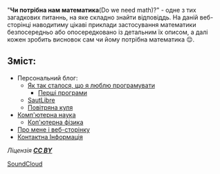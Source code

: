 "__Чи потрібна нам математика__(Do we need math)?" -  одне з тих загадкових питаннь, на яке складно знайти відповіддь. На даній веб-сторінці наводитиму цікаві приклади застосування математики безпосередньо або опосередковано із детальним їх описом, а далі кожен зробить висновок сам чи йому потрібна математика :relieved:.

## Зміст:
 - Персональний блог:
     - [Як так сталося, що я люблю програмувати](./PersonalBlog/hello-world.md)
       - [Перші програми](./PersonalBlog/algo-programs.md)
     - [SautLibre](./PersonalBlog/saut-libre-parkour-team.md)
     - [Повітряна куля](./PersonalBlog/hot_air_baloon.md)
 - [Комп'ютерна наука](WhatToLearn.md)
     - [Коп'ютерна фізика](computationla-physics.md)
 - [Про мене і веб-сторінку](./about.md)
 - [Контактна Інформація](./contact.md)

_Ліцензія [**CC BY**](https://creativecommons.org/licenses/by/3.0/)_


<a href="https://soundcloud.com/rain_must_fall" rel="me" target="_blank"><i class="fab fa-soundcloud"></i>SoundCloud</a>